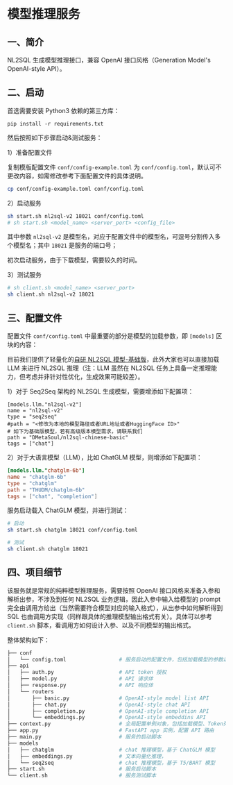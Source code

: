 # 模型推理服务

## 一、简介

NL2SQL 生成模型推理接口，兼容 OpenAI 接口风格（Generation Model's OpenAI-style API）。

## 二、启动

首选需要安装 Python3 依赖的第三方库：

```
pip install -r requirements.txt
```

然后按照如下步骤启动&测试服务：

1）准备配置文件

复制模版配置文件 `conf/config-example.toml` 为 `conf/config.toml`，默认可不更改内容，如需修改参考下面配置文件的具体说明。

```bash
cp conf/config-example.toml conf/config.toml
```

2）启动服务

```bash
sh start.sh nl2sql-v2 18021 conf/config.toml
# sh start.sh <model_name> <server_port> <config_file>
```

其中参数 `nl2sql-v2` 是模型名，对应于配置文件中的模型名，可逗号分割传入多个模型名；其中 `18021` 是服务的端口号；

初次启动服务，由于下载模型，需要较久的时间。

3）测试服务

```bash
# sh client.sh <model_name> <server_port>
sh client.sh nl2sql-v2 18021
```

## 三、配置文件

配置文件 `conf/config.toml` 中最重要的部分是模型的加载参数，即 `[models]` 区块的内容：

目前我们提供了轻量化的[自研 NL2SQL 模型-基础版](https://huggingface.co/DMetaSoul/nl2sql-chinese-basic)，此外大家也可以直接加载 LLM 来进行 NL2SQL 推理（注：LLM 虽然在 NL2SQL 任务上具备一定推理能力，但考虑并非针对性优化，生成效果可能较差）。

1）对于 Seq2Seq 架构的 NL2SQL 生成模型，需要增添如下配置项：

```
[models.llm."nl2sql-v2"]
name = "nl2sql-v2"
type = "seq2seq"
#path = "<修改为本地的模型路径或者URL地址或者HuggingFace ID>"
# 如下为基础版模型，若有高级版本模型需求，请联系我们
path = "DMetaSoul/nl2sql-chinese-basic"
tags = ["chat"]
```

2）对于大语言模型（LLM），比如 ChatGLM 模型，则增添如下配置项：

```toml
[models.llm."chatglm-6b"]
name = "chatglm-6b"
type = "chatglm"
path = "THUDM/chatglm-6b"
tags = ["chat", "completion"]
```

服务启动载入 ChatGLM 模型，并进行测试：

```bash
# 启动
sh start.sh chatglm 18021 conf/config.toml

# 测试
sh client.sh chatglm 18021
```

## 四、项目细节

该服务就是常规的纯粹模型推理服务，需要按照 OpenAI 接口风格来准备入参和解析出参，不涉及到任何 NL2SQL 业务逻辑，因此入参中输入给模型的 prompt 完全由调用方给出（当然需要符合模型对应的输入格式），从出参中如何解析得到 SQL 也由调用方实现（同样跟具体的推理模型输出格式有关）。具体可以参考 `client.sh` 脚本，看调用方如何设计入参、以及不同模型的输出格式。

整体架构如下：

```bash
├── conf
│   └── config.toml                 # 服务启动的配置文件，包括加载模型的参数以及授权 token 等
├── api
│   ├── auth.py                     # API token 授权
│   ├── model.py                    # API 请求体
│   ├── response.py                 # API 响应体
│   └── routers
│       ├── basic.py                # OpenAI-style model list API
│       ├── chat.py                 # OpenAI-style chat API
│       ├── completion.py           # OpenAI-style completion API
│       └── embeddings.py           # OpenAI-style embeddins API
├── context.py                      # 全局配置单例对象，包括加载模型、Token列表等
├── app.py                          # FastAPI app 实例，配置 API 路由
├── main.py                         # 服务的启动脚本
├── models
│   ├── chatglm                     # chat 推理模型，基于 ChatGLM 模型
│   ├── embeddings.py               # 文本向量化推理，
│   └── seq2seq                     # chat 推理模型，基于 T5/BART 模型
├── start.sh                        # 服务启动脚本
└── client.sh                       # 服务测试脚本
```
